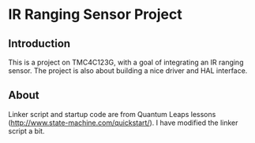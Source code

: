 # IR Ranging Sensor Project

## Introduction

This is a project on TMC4C123G, with a goal of integrating an IR ranging
sensor. The project is also about building a nice driver and HAL
interface.


## About

Linker script and startup code are from Quantum Leaps lessons
(http://www.state-machine.com/quickstart/). I have modified the linker
script a bit.
